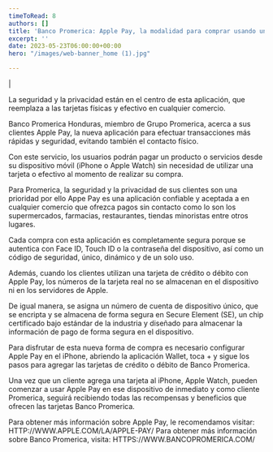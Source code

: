 ```yaml
---
timeToRead: 8
authors: []
title: 'Banco Promerica: Apple Pay, la modalidad para comprar usando un Iphone'
excerpt: ''
date: 2023-05-23T06:00:00+00:00
hero: "/images/web-banner_home (1).jpg"

---
```

|




La seguridad y la privacidad están en el centro de esta aplicación, que reemplaza a las tarjetas físicas y efectivo en cualquier comercio.

Banco Promerica Honduras, miembro de Grupo Promerica, acerca a sus clientes Apple Pay, la nueva aplicación para efectuar transacciones más rápidas y seguridad, evitando también el contacto físico.

Con este servicio, los usuarios podrán pagar un producto o servicios desde su dispositivo móvil (iPhone o Apple Watch) sin necesidad de utilizar una tarjeta o efectivo al momento de realizar su compra.

Para Promerica, la seguridad y la privacidad de sus clientes son una prioridad por ello Appe Pay es una aplicación confiable y aceptada a en cualquier comercio que ofrezca pagos sin contacto como lo son los supermercados, farmacias, restaurantes, tiendas minoristas entre otros lugares.

Cada compra con esta aplicación es completamente segura  porque se autentica con Face ID, Touch ID o la contraseña del dispositivo, así como un código de seguridad, único, dinámico y de un solo uso. 

Además, cuando los clientes utilizan una tarjeta de crédito o débito con Apple Pay, los números de la tarjeta real no se almacenan en el dispositivo ni en los servidores de Apple. 

De igual manera, se asigna un número de cuenta de dispositivo único, que se encripta y se almacena de forma segura en Secure Element (SE), un chip certificado bajo estándar de la industria y diseñado para almacenar la información de pago de forma segura en el dispositivo.

Para disfrutar de esta nueva forma de compra es necesario configurar Apple Pay en el iPhone, abriendo la aplicación Wallet, toca + y sigue los pasos para agregar las tarjetas de crédito o débito de Banco Promerica. 

Una vez que un cliente agrega una tarjeta al iPhone, Apple Watch, pueden comenzar a usar Apple Pay en ese dispositivo de inmediato y como cliente Promerica, seguirá recibiendo todas las recompensas y beneficios que ofrecen las tarjetas Banco Promerica.

Para obtener más información sobre Apple Pay, le recomendamos visitar: HTTP://WWW.APPLE.COM/LA/APPLE-PAY/ Para obtener más información sobre Banco Promerica, visita: HTTPS://WWW.BANCOPROMERICA.COM/

